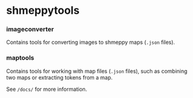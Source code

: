 # shmeppytools

### imageconverter  
Contains tools for converting images to shmeppy maps (`.json` files).

### maptools
Contains tools for working with map files (`.json` files), such as combining two maps or extracting tokens from a map.

See `/docs/` for more information.
